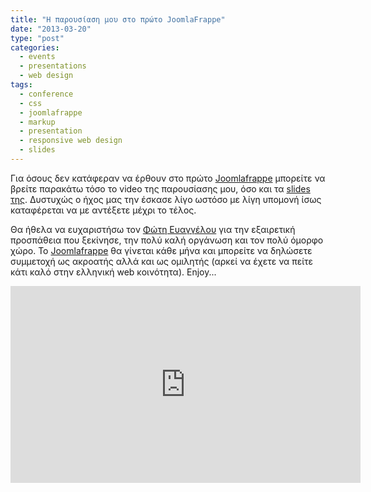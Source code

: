 ```yaml
---
title: "Η παρουσίαση μου στο πρώτο JoomlaFrappe"
date: "2013-03-20"
type: "post"
categories:
  - events
  - presentations
  - web design
tags:
  - conference
  - css
  - joomlafrappe
  - markup
  - presentation
  - responsive web design
  - slides
---
```


Για όσους δεν κατάφεραν να έρθουν στο πρώτο [Joomlafrappe](http://joomlafrappe.gr/ "JoomlaFrappe") μπορείτε να βρείτε παρακάτω τόσο το video της παρουσίασης μου, όσο και τα [slides της](http://www.tsevdos.com/wp-content/uploads/joomlafrappe/ "Pragmatic Responsive Web Design by John Tsevdos"). Δυστυχώς ο ήχος μας την έσκασε λίγο ωστόσο με λίγη υπομονή ίσως καταφέρεται να με αντέξετε μέχρι το τέλος.

Θα ήθελα να ευχαριστήσω τον [Φώτη Ευαγγέλου](https://twitter.com/fevangelou "Φώτης Ευαγγέλου") για την εξαιρετική προσπάθεια που ξεκίνησε, την πολύ καλή οργάνωση και τον πολύ όμορφο χώρο. Το [Joomlafrappe](http://joomlafrappe.gr/ "JoomlaFrappe") θα γίνεται κάθε μήνα και μπορείτε να δηλώσετε συμμετοχή ως ακροατής αλλά και ως ομιλητής (αρκεί να έχετε να πείτε κάτι καλό στην ελληνική web κοινότητα). Enjoy...

<iframe width="560" height="315" src="https://www.youtube.com/embed/gNm8lu39TD0" title="YouTube video player" frameborder="0" allow="accelerometer; autoplay; clipboard-write; encrypted-media; gyroscope; picture-in-picture" allowfullscreen></iframe>

<script async class="speakerdeck-embed" data-id="a76eb3a06e110130951122000a1e9733" data-ratio="1.29456384323641" src="//speakerdeck.com/assets/embed.js"></script>
